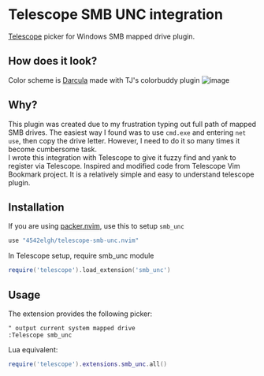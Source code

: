 # Telescope SMB UNC integration
[Telescope](https://github.com/nvim-telescope/telescope.nvim) picker for Windows SMB mapped drive plugin.

## How does it look?
Color scheme is [Darcula](https://github.com/4542elgh/darcula.nvim) made with TJ's colorbuddy plugin
![image](https://user-images.githubusercontent.com/17227723/209452796-b6b0219d-fefe-4a8d-a775-705bb238de69.png)

## Why?
This plugin was created due to my frustration typing out full path of mapped SMB drives.
The easiest way I found was to use `cmd.exe` and entering `net use`, then copy the drive letter.
However, I need to do it so many times it become cumbersome task.
<br/>
I wrote this integration with Telescope to give it fuzzy find and yank to register via Telescope. 
Inspired and modified code from Telescope Vim Bookmark project. It is a relatively simple and easy to understand telescope plugin.

## Installation
If you are using [packer.nvim](https://github.com/wbthomason/packer.nvim), use this to setup `smb_unc`
```lua
use "4542elgh/telescope-smb-unc.nvim"
```

In Telescope setup, require smb_unc module
```lua
require('telescope').load_extension('smb_unc')
```

## Usage

The extension provides the following picker:
```viml
" output current system mapped drive
:Telescope smb_unc
```
Lua equivalent:
```lua
require('telescope').extensions.smb_unc.all()
```
